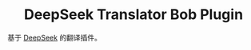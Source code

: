 <h1 align="center">DeepSeek Translator Bob Plugin</h1>

基于 [DeepSeek](https://deepseek.com/) 的翻译插件。
